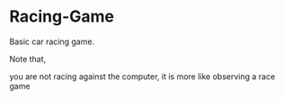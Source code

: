 # Racing-Game
Basic car racing game. 

Note that,

you are not racing against the computer, it is more like observing a race game
